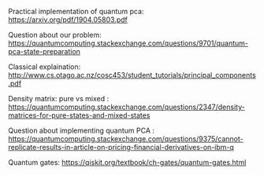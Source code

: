 Practical implementation of quantum pca: https://arxiv.org/pdf/1904.05803.pdf

Question about our problem: https://quantumcomputing.stackexchange.com/questions/9701/quantum-pca-state-preparation

Classical explaination: http://www.cs.otago.ac.nz/cosc453/student_tutorials/principal_components.pdf

Density matrix: pure vs mixed : https://quantumcomputing.stackexchange.com/questions/2347/density-matrices-for-pure-states-and-mixed-states

Question about implementing quantum PCA : https://quantumcomputing.stackexchange.com/questions/9375/cannot-replicate-results-in-article-on-pricing-financial-derivatives-on-ibm-q

Quantum gates: https://qiskit.org/textbook/ch-gates/quantum-gates.html
